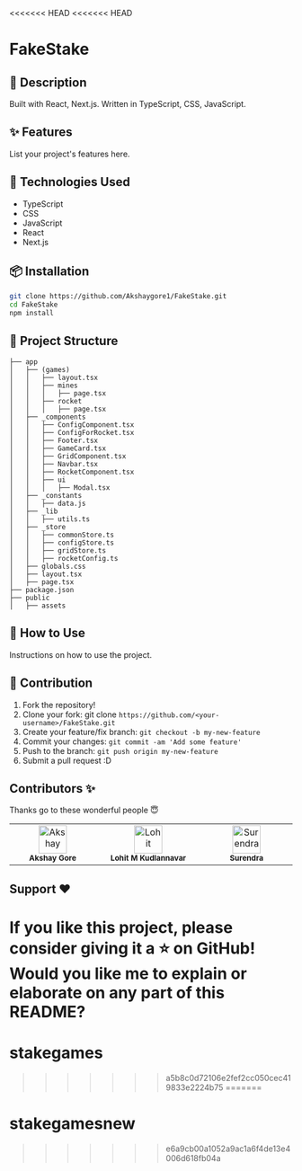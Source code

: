 <<<<<<< HEAD
<<<<<<< HEAD
# FakeStake

## 📝 Description
 Built with React, Next.js. Written in TypeScript, CSS, JavaScript.

## ✨ Features
List your project's features here.

## 🔧 Technologies Used
- TypeScript
- CSS
- JavaScript
- React
- Next.js

## 📦 Installation
```sh
git clone https://github.com/Akshaygore1/FakeStake.git
cd FakeStake
npm install
```
## 📂 Project Structure
```
├── app
│   ├── (games)
│   │   ├── layout.tsx
│   │   ├── mines
│   │   │   ├── page.tsx
│   │   ├── rocket
│   │   │   ├── page.tsx
│   ├── _components
│   │   ├── ConfigComponent.tsx
│   │   ├── ConfigForRocket.tsx
│   │   ├── Footer.tsx
│   │   ├── GameCard.tsx
│   │   ├── GridComponent.tsx
│   │   ├── Navbar.tsx
│   │   ├── RocketComponent.tsx
│   │   ├── ui
│   │   │   ├── Modal.tsx
│   ├── _constants
│   │   ├── data.js
│   ├── _lib
│   │   ├── utils.ts
│   ├── _store
│   │   ├── commonStore.ts
│   │   ├── configStore.ts
│   │   ├── gridStore.ts
│   │   ├── rocketConfig.ts
│   ├── globals.css
│   ├── layout.tsx
│   ├── page.tsx
├── package.json
├── public
│   ├── assets

```

## 🚀 How to Use
Instructions on how to use the project.

## 🤝 Contribution
 
1. Fork the repository!
2. Clone your fork: git clone `https://github.com/<your-username>/FakeStake.git`
3. Create your feature/fix branch: `git checkout -b my-new-feature`
4. Commit your changes: `git commit -am 'Add some feature'`
5. Push to the branch: `git push origin my-new-feature`
6. Submit a pull request :D

## Contributors ✨

Thanks go to these wonderful people 😇

<table>
  <tbody>
    <tr>
      <td align="center" valign="top" width="5%">
          <img src="https://avatars.githubusercontent.com/u/92959398?v=4" width="50px;" alt="Akshay"/>
          <br />
          <sub>
            <b>Akshay Gore</b>
          </sub>
        <br />
      </td>
            <td align="center" valign="top" width="5%">
          <img src="https://avatars.githubusercontent.com/u/83768627?v=4" width="50px;" alt="Lohit"/>
          <br />
          <sub>
            <b>Lohit M Kudlannavar</b>
          </sub>
        <br />
      </td>
        <td align="center" valign="top" width="5%">
          <img src="https://avatars.githubusercontent.com/u/121970162?v=4" width="50px;" alt="Surendra"/>
          <br />
          <sub>
            <b>Surendra</b>
          </sub>
        <br />
      </td>
    </tr>
  </tbody>
</table>

## Support ❤

 If you like this project, please consider giving it a ⭐️ on GitHub!
 Would you like me to explain or elaborate on any part of this README?
=======
# stakegames
>>>>>>> a5b8c0d72106e2fef2cc050cec419833e2224b75
=======
# stakegamesnew
>>>>>>> e6a9cb00a1052a9ac1a6f4de13e4006d618fb04a

